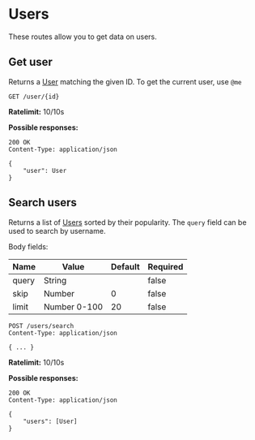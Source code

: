 # Users

These routes allow you to get data on users.

## Get user

Returns a [User](structures.html#user-data) matching the given ID. To get the current user, use `@me`

```http
GET /user/{id}
```

**Ratelimit:** 10/10s

**Possible responses:**

```http
200 OK
Content-Type: application/json

{
	"user": User
}
```

## Search users

Returns a list of [Users](structures.html#user-data) sorted by their popularity. The `query` field can be used to search by username.

Body fields:

| Name | Value | Default | Required |
| ---- | ----- | ------- | -------- |
| query | String | | false |
| skip | Number | 0 | false |
| limit | Number 0-100 | 20 | false |

```http
POST /users/search
Content-Type: application/json

{ ... }
```

**Ratelimit:** 10/10s

**Possible responses:**

```http
200 OK
Content-Type: application/json

{
	"users": [User]
}
```
